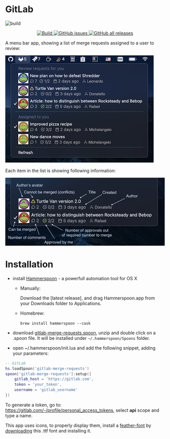 # GitLab 

![build](https://github.com/fork-my-spoons/gitlab-merge-requests.spoon/workflows/build/badge.svg)

<p align="center">
  <a href="https://github.com/fork-my-spoons/gitlab-merge-requests.spoon/actions">
    <img alt="Build" src="https://github.com/fork-my-spoons/gitlab-merge-requests.spoon/workflows/build/badge.svg">
  </a>
  <a href="https://github.com/fork-my-spoons/gitlab-merge-requests.spoon/issues">
    <img alt="GitHub issues" src="https://img.shields.io/github/issues/fork-my-spoons/gitlab-merge-requests.spoon">
  </a>
  <a href="https://github.com/fork-my-spoons/gitlab-merge-requests.spoon/releases">
    <img alt="GitHub all releases" src="https://img.shields.io/github/downloads/fork-my-spoons/gitlab-merge-requests.spoon/total">
  </a>
</p>

A menu bar app, showing a list of merge requests assigned to a user to review:

![screenshot2](./screenshots/screenshot.png)

Each item in the list is showing following information:

![details](./screenshots/details.png)

# Installation

 - install [Hammerspoon](http://www.hammerspoon.org/) - a powerfull automation tool for OS X
   - Manually:

      Download the [latest release], and drag Hammerspoon.app from your Downloads folder to Applications.
   - Homebrew:

      ```brew install hammerspoon --cask```

 - download [gitlab-merge-requests.spoon](https://github.com/fork-my-spoons/gitlab-merge-requests.spoon/raw/master/gitlab-merge-requests.spoon.zip), unzip and double click on a .spoon file. It will be installed under `~/.hammerspoon/Spoons` folder.
 
 - open ~/.hammerspoon/init.lua and add the following snippet, adding your parameters:

```lua
-- GitLab
hs.loadSpoon('gitlab-merge-requests')
spoon['gitlab-merge-requests']:setup({
    gitlab_host = 'https://gitlab.com',
    token = 'your_token',
    username = 'gitlab_username' 
})
```

To generate a token, go to: https://gitlab.com/-/profile/personal_access_tokens, select **api** scope and type a name.

This app uses icons, to properly display them, install a [feather-font](https://github.com/AT-UI/feather-font) by [downloading](https://github.com/AT-UI/feather-font/raw/master/src/fonts/feather.ttf) this .ttf font and installing it.
